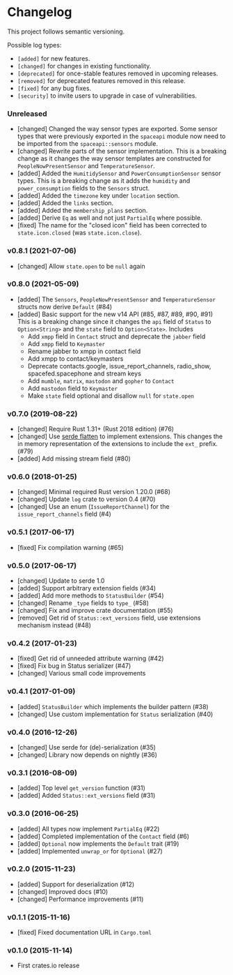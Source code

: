 # Changelog

This project follows semantic versioning.

Possible log types:

- `[added]` for new features.
- `[changed]` for changes in existing functionality.
- `[deprecated]` for once-stable features removed in upcoming releases.
- `[removed]` for deprecated features removed in this release.
- `[fixed]` for any bug fixes.
- `[security]` to invite users to upgrade in case of vulnerabilities.

### Unreleased

- [changed] Changed the way sensor types are exported.
  Some sensor types that were previously exported in the `spaceapi` module now need to be imported from the `spaceapi::sensors` module.
- [changed] Rewrite parts of the sensor implementation.
  This is a breaking change as it changes the way sensor templates are constructed for `PeopleNowPresentSensor` and `TemperatureSensor`.
- [added] Added the `HumitidySensor` and `PowerConsumptionSensor` sensor types.
  This is a breaking change as it adds the `humidity` and `power_consumption` fields to the `Sensors` struct.
- [added] Added the `timezone` key under `location` section.
- [added] Added the `links` section.
- [added] Added the `membership_plans` section.
- [added] Derive `Eq` as well and not just `PartialEq` where possible.
- [fixed] The name for the "closed icon" field has been corrected to `state.icon.closed` (was `state.icon.close`).

### v0.8.1 (2021-07-06)

 - [changed] Allow `state.open` to be `null` again

### v0.8.0 (2021-05-09)

- [added] The `Sensors`, `PeopleNowPresentSensor` and `TemperatureSensor`
  structs now derive `Default` (#84)
- [added] Basic support for the new v14 API (#85, #87, #89, #90, #91) This is a
  breaking change since it changes the `api` field of `Status` to
  `Option<String>` and the `state` field to `Option<State>`. Includes
  * Add `xmpp` field in `Contact` struct and deprecate the `jabber` field
  * Add `xmpp` field to `Keymaster`
  * Rename jabber to xmpp in contact field
  * Add xmpp to contact/keymasters
  * Deprecate contacts.google, issue\_report\_channels, radio\_show,
    spacefed.spacephone and stream keys
  * Add `mumble`, `matrix`, `mastodon` and `gopher` to `Contact`
  * Add `mastodon` field to `Keymaster`
  * Make `state` field optional and disallow `null` for `state.open`


### v0.7.0 (2019-08-22)

- [changed] Require Rust 1.31+ (Rust 2018 edition) (#76)
- [changed] Use [serde flatten](https://serde.rs/attr-flatten.html) to
  implement extensions. This changes the in memory representation of the
  extensions to include the `ext_` prefix. (#79)
- [added] Add missing stream field (#80)

### v0.6.0 (2018-01-25)

- [changed] Minimal required Rust version 1.20.0 (#68)
- [changed] Update `log` crate to version 0.4 (#70)
- [changed] Use an enum (`IssueReportChannel`) for the `issue_report_channels`
  field (#4)

### v0.5.1 (2017-06-17)

- [fixed] Fix compilation warning (#65)

### v0.5.0 (2017-06-17)

- [changed] Update to serde 1.0
- [added] Support arbitrary extension fields (#34)
- [added] Add more methods to `StatusBuilder` (#54)
- [changed] Rename `_type` fields to `type_` (#58)
- [changed] Fix and improve crate documentation (#55)
- [removed] Get rid of `Status::ext_versions` field, use extensions
  mechanism instead (#48)

### v0.4.2 (2017-01-23)

- [fixed] Get rid of unneeded attribute warning (#42)
- [fixed] Fix bug in Status serializer (#47)
- [changed] Various small code improvements

### v0.4.1 (2017-01-09)

- [added] `StatusBuilder` which implements the builder pattern (#38)
- [changed] Use custom implementation for `Status` serialization (#40)

### v0.4.0 (2016-12-26)

- [changed] Use serde for (de)-serialization (#35)
- [changed] Library now depends on nightly (#36)

### v0.3.1 (2016-08-09)

- [added] Top level `get_version` function (#31)
- [added] Added `Status::ext_versions` field (#31)

### v0.3.0 (2016-06-25)

- [added] All types now implement `PartialEq` (#22)
- [added] Completed implementation of the `Contact` field (#6)
- [added] `Optional` now implements the `Default` trait (#19)
- [added] Implemented `unwrap_or` for `Optional` (#27)

### v0.2.0 (2015-11-23)

- [added] Support for deserialization (#12)
- [changed] Improved docs (#10)
- [changed] Performance improvements (#11)

### v0.1.1 (2015-11-16)

- [fixed] Fixed documentation URL in `Cargo.toml`

### v0.1.0 (2015-11-14)

- First crates.io release
